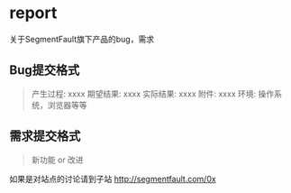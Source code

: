 report
======

关于SegmentFault旗下产品的bug，需求

Bug提交格式
------

> 产生过程: xxxx
> 期望结果: xxxx
> 实际结果: xxxx
> 附件: xxxx
> 环境: 操作系统，浏览器等等

需求提交格式
------------

> 新功能 or 改进

如果是对站点的讨论请到子站 http://segmentfault.com/0x
